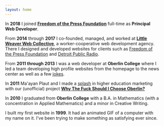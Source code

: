 ```yaml
---
layout: home
---
```


In **2018** I joined [**Freedom of the Press Foundation**](https://freedom.press/) full-time as **Principal Web Developer**.

From **2014** through **2017** I co-founded, managed, and worked at [**Little Weaver Web Collective**](https://littleweaverweb.com/), a worker-cooperative web development agency. There I designed and developed websites for clients such as [Freedom of the Press Foundation](https://freedom.press/) and [Detroit Public Radio](http://wdet.org/).

From **2011 through 2013** I was a web developer at **Oberlin College** where I led a team developing high profile websites from the homepage to the news center as well as a few [jokes](http://www2.oberlin.edu/kittens/).

In **2011** Ma'ayan Plaut and I made a [splash](https://www.insidehighered.com/news/2011/11/08/marketing-experts-praise-unusual-website-about-oberlin) in higher education marketing with our (unofficial) project [**Why The Fuck Should I Choose Oberlin?**](http://whythefuckshouldichooseoberlin.com/)

In **2010** I graduated from **Oberlin College** with a B.A. in Mathematics (with a concentration in Applied Mathematics) and a minor in Creative Writing.

I built my first website in **1999**. It had an animated GIF of a computer with my name on it. I've been trying to make something as satisfying ever since.
